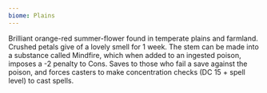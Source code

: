 ```yaml
---
biome: Plains
---
```

Brilliant orange-red summer-flower found in temperate plains and farmland. Crushed petals give of a lovely smell for 1 week. The stem can be made into a substance called Mindfire, which when added to an ingested poison, imposes a -2 penalty to Cons. Saves to those who fail a save against the poison, and forces casters to make concentration checks (DC 15 + spell level) to cast spells. 

